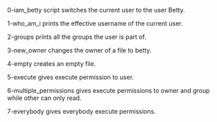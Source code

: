 0-iam_betty script switches the current user to the user Betty.

1-who_am_i prints the effective username of the current user.

2-groups prints all the groups the user is part of.

3-new_owner changes the owner of a file to betty.

4-empty creates an empty file.

5-execute gives execute permission to user.

6-multiple_permissions gives execute permissions to owner and group while other can only read.

7-everybody gives everybody execute permissions. 
